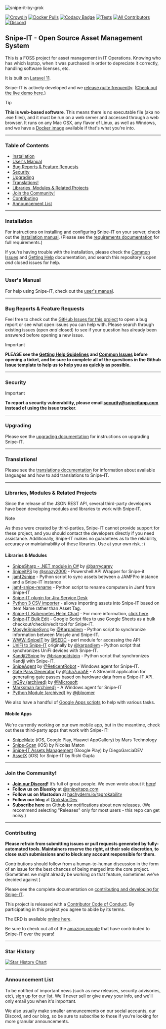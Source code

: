 ![snipe-it-by-grok](https://github.com/grokability/snipe-it/assets/197404/b515673b-c7c8-4d9a-80f5-9fa58829a602)

[![Crowdin](https://d322cqt584bo4o.cloudfront.net/snipe-it/localized.svg)](https://crowdin.com/project/snipe-it) [![Docker Pulls](https://img.shields.io/docker/pulls/snipe/snipe-it.svg)](https://hub.docker.com/r/snipe/snipe-it/) [![Codacy Badge](https://app.codacy.com/project/badge/Grade/804dd1beb14a41f38810ab77d64fc4fc)](https://app.codacy.com/gh/grokability/snipe-it/dashboard?utm_source=gh&utm_medium=referral&utm_content=&utm_campaign=Badge_grade) [![Tests](https://github.com/grokability/snipe-it/actions/workflows/tests.yml/badge.svg)](https://github.com/grokability/snipe-it/actions/workflows/tests.yml)
[![All Contributors](https://img.shields.io/badge/all_contributors-331-orange.svg?style=flat-square)](#contributing) [![Discord](https://badgen.net/badge/icon/discord?icon=discord&label)](https://discord.gg/yZFtShAcKk)

## Snipe-IT - Open Source Asset Management System

This is a FOSS project for asset management in IT Operations. Knowing who has which laptop, when it was purchased in order to depreciate it correctly, handling software licenses, etc.

It is built on [Laravel 11](http://laravel.com).

Snipe-IT is actively developed and we [release quite frequently](https://github.com/grokability/snipe-it/releases). ([Check out the live demo here](https://snipeitapp.com/demo/).)

> [!TIP]
> __This is web-based software__. This means there is no executable file (aka no .exe files), and it must be run on a web server and accessed through a web browser. It runs on any Mac OSX, any flavor of Linux, as well as Windows, and we have a [Docker image](https://snipe-it.readme.io/docs/docker) available if that's what you're into.

-----

### Table of Contents
* [Installation](#installation)
* [User's Manual](#users-manual)
* [Bug Reports & Feature Requests](#bug-reports--feature-requests)
* [Security](#security)
* [Upgrading](#upgrading)
* [Translations!](#translations-)
* [Libraries, Modules & Related Projects](#libraries-modules--related-projects)
* [Join the Community!](#join-the-community)
* [Contributing](#contributing)
* [Announcement List](#announcement-list)


-----

### Installation

For instructions on installing and configuring Snipe-IT on your server, check out the [installation manual](https://snipe-it.readme.io/docs). (Please see the [requirements documentation](https://snipe-it.readme.io/docs/requirements) for full requirements.)

If you're having trouble with the installation, please check the [Common Issues](https://snipe-it.readme.io/docs/common-issues) and [Getting Help](https://snipe-it.readme.io/docs/getting-help) documentation, and search this repository's open *and* closed issues for help.

-----
### User's Manual
For help using Snipe-IT, check out the [user's manual](https://snipe-it.readme.io/docs/overview).

-----
### Bug Reports & Feature Requests

Feel free to check out the [GitHub Issues for this project](https://github.com/grokability/snipe-it/issues) to open a bug report or see what open issues you can help with. Please search through existing issues (open *and* closed) to see if your question has already been answered before opening a new issue.

> [!IMPORTANT]  
> **PLEASE see the [Getting Help Guidelines](https://snipe-it.readme.io/docs/getting-help) and [Common Issues](https://snipe-it.readme.io/docs/common-issues) before opening a ticket, and be sure to complete all of the questions in the Github Issue template to help us to help you as quickly as possible.**

-----

### Security

> [!IMPORTANT]
> **To report a security vulnerability, please email security@snipeitapp.com instead of using the issue tracker.**
-----


### Upgrading

Please see the [upgrading documentation](https://snipe-it.readme.io/docs/upgrading) for instructions on upgrading Snipe-IT.

------
### Translations!

Please see the [translations documentation](https://snipe-it.readme.io/docs/translations) for information about available languages and how to add translations to Snipe-IT.

-----

### Libraries, Modules & Related Projects

Since the release of the JSON REST API, several third-party developers have been developing modules and libraries to work with Snipe-IT.  

> [!NOTE]  
> As these were created by third-parties, Snipe-IT cannot provide support for these project, and you should contact the developers directly if you need assistance. Additionally, Snipe-IT makes no guarantees as to the reliability, accuracy or maintainability of these libraries. Use at your own risk. :)

#### Libraries & Modules

- [SnipeSharp - .NET module in C#](https://github.com/barrycarey/SnipeSharp) by [@barrycarey](https://github.com/barrycarey)
- [SnipeitPS](https://github.com/snazy2000/SnipeitPS) by [@snazy2000](https://github.com/snazy2000) - Powershell API Wrapper for Snipe-it
- [jamf2snipe](https://github.com/grokability/jamf2snipe) - Python script to sync assets between a JAMFPro instance and a Snipe-IT instance
- [jamf-snipe-rename](https://macblog.org/jamf-snipe-rename/) - Python script to rename computers in Jamf from Snipe-IT
- [Snipe-IT plugin for Jira Service Desk](https://marketplace.atlassian.com/apps/1220964/snipe-it-for-jira)
- [Python 3 CSV importer](https://github.com/gastamper/snipeit-csvimporter) - allows importing assets into Snipe-IT based on Item Name rather than Asset Tag.
- [Snipe-IT Kubernetes Helm Chart](https://github.com/t3n/helm-charts/tree/master/snipeit) - For more information, [click here](https://hub.helm.sh/charts/t3n/snipeit).
- [Snipe-IT Bulk Edit](https://github.com/bricelabelle/snipe-it-bulkedit) - Google Script files to use Google Sheets as a bulk checkout/checkin/edit tool for Snipe-IT.
- [MosyleSnipeSync](https://github.com/RodneyLeeBrands/MosyleSnipeSync) by [@Karpadiem](https://github.com/Karpadiem) - Python script to synchronize information between Mosyle and Snipe-IT.
- [WWW::SnipeIT](https://github.com/SEDC/perl-www-snipeit) by [@SEDC](https://github.com/SEDC) - perl module for accessing the API
- [UniFi to Snipe-IT](https://www.edtechirl.com/p/snipe-it-and-azure-asset-management) originally by [@karpadiem](https://github.com/karpadiem) - Python script that synchronizes UniFi devices with Snipe-IT.
- [Kandji2Snipe](https://github.com/grokability/kandji2snipe) by [@briangoldstein](https://github.com/briangoldstein) - Python script that synchronizes Kandji with Snipe-IT.
- [SnipeAgent](https://github.com/ReticentRobot/SnipeAgent) by [@ReticentRobot](https://github.com/ReticentRobot) - Windows agent for Snipe-IT.
- [Gate Pass Generator](https://github.com/cha7uraAE/snipe-it-gate-pass-system) by [@cha7uraAE](https://github.com/cha7uraAE) - A Streamlit application for generating gate passes based on hardware data from a Snipe-IT API.
- [InQRy (archived)](https://github.com/Microsoft/InQRy) by [@Microsoft](https://github.com/Microsoft)
- [Marksman (archived)](https://github.com/Scope-IT/marksman) - A Windows agent for Snipe-IT
- [Python Module (archived)](https://github.com/jbloomer/SnipeIT-PythonAPI) by [@jbloomer](https://github.com/jbloomer)

We also have a handful of [Google Apps scripts](https://github.com/grokability/google-apps-scripts-for-snipe-it) to help with various tasks.

#### Mobile Apps

We're currently working on our own mobile app, but in the meantime, check out these third-party apps that work with Snipe-IT:

- [SnipeMate](https://snipemate.app/) (iOS, Google Play, Huawei AppGallery) by Mars Technology
- [Snipe-Scan](https://apps.apple.com/do/app/snipe-scan/id6744179400?uo=2) (iOS) by Nicolas Maton
- [Snipe-IT Assets Management](https://play.google.com/store/apps/details?id=com.diegogarciadev.assetsmanager.snipeit&hl=en&pli=1) (Google Play) by DiegoGarciaDEV
- [AssetX](https://apps.apple.com/my/app/assetx-for-snipe-it/id6741996196?uo=2) (iOS) for Snipe-IT by Rishi Gupta

-----

### Join the Community!

- **[Join our Discord](https://discord.gg/yZFtShAcKk)!** It’s full of great people. We even wrote about it [here](https://grokstar.dev/culture/2024/06/the-unlikely-rise-of-discord-as-a-support-channel/)!
- **Follow us on Bluesky** at [@snipeitapp.com](https://bsky.app/profile/snipeitapp.com)
- **Follow us on Mastodon** at [hachyderm.io/@grokability](https://hachyderm.io/@grokability)
- **Follow our blog** at [Grokstar.Dev](https://grokstar.dev)
- **Subscribe here** on Github for notifications about new releases. (We recommend selecting "Releases" only for most users - this repo can get noisy.)

-----

### Contributing

**Please refrain from submitting issues or pull requests generated by fully-automated tools. Maintainers reserve the right, at their sole discretion, to close such submissions and to block any account responsible for them.** 

Contributions should follow from a human-to-human discussion in the form of an issue for the best chances of being merged into the core project. (Sometimes we might already be working on that feature, sometimes we've decided against )

Please see the complete documentation on [contributing and developing for Snipe-IT](https://snipe-it.readme.io/docs/contributing-overview).

This project is released with a [Contributor Code of Conduct](CODE_OF_CONDUCT.md). By participating in this project you agree to abide by its terms.

The ERD is available [online here](https://drawsql.app/templates/snipe-it).

Be sure to check out all of the [amazing people](CONTRIBUTORS.md) that have contributed to Snipe-IT over the years!

-----

### Star History

[![Star History Chart](https://api.star-history.com/svg?repos=grokability/snipe-it&type=Date)](https://www.star-history.com/#grokability/snipe-it&Date)

------
### Announcement List

To be notified of important news (such as new releases, security advisories, etc), [sign up for our list](http://eepurl.com/XyZKz). We'll never sell or give away your info, and we'll only email you when it's important. 

We also usually make smaller announcements on our social accounts, our Discord, and our blog, so be sure to subscribe to those if you're looking for more granular announcements.
